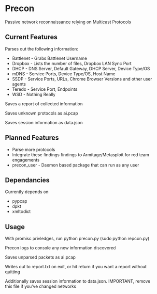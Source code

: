# Precon

Passive network reconnaissance relying on Multicast Protocols

## Current Features

Parses out the following information:
* Battlenet - Grabs Battlenet Username
* Dropbox - Lists the number of files, Dropbox LAN Sync Port
* DHCP - DNS Server, Default Gateway, DHCP Server, Device Type/OS
* mDNS - Service Ports, Device Type/OS, Host Name
* SSDP - Service Ports, URLs, Chrome Browser Versions and other user agents
* Teredo - Service Port, Endpoints
* WSD - Nothing Really

Saves a report of collected information 

Saves unknown protocols as ai.pcap

Saves session information as data.json

## Planned Features

* Parse more protocols
* Integrate these findings findings to Armitage/Metasploit for red team engagements
* precon_user - Daemon based package that can run as any user

## Dependancies

Currently depends on

* pypcap
* dpkt
* xmltodict

## Usage

With promisc privledges, run python precon.py (sudo python repcon.py)

Precon logs to console any new information discovered

Saves unparsed packets as ai.pcap

Writes out to report.txt on exit, or hit return if you want a report without quitting

Additionally saves session information to data.json. IMPORTANT, remove this file if you've changed networks
